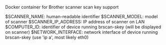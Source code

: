 Docker container for Brother scanner scan key support

$SCANNER_NAME: human-readable identifier
$SCANNER_MODEL: model of scanner
$SCANNER_IP_ADDRESS: IP address of scanner on LAN
$COMPUTER_ID: identifier of device running brscan-skey (will be displayed on scanner)
$NETWORK_INTERFACE: network interface of device running brscan-skey (use 'ip a', most likely eth0)
